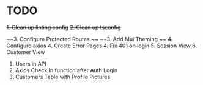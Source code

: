 # TODO

~~1. Clean up linting config~~
~~2. Clean up tsconfig~~

~~3. Configure Protected Routes ~~
~~3. Add Mui Theming ~~
~~4. Configure axios~~
4. Create Error Pages
~~4. Fix 401 on login~~
5. Session View
6. Customer View


1. Users in API
2. Axios Check In function after Auth Login
3. Customers Table with Profile Pictures
